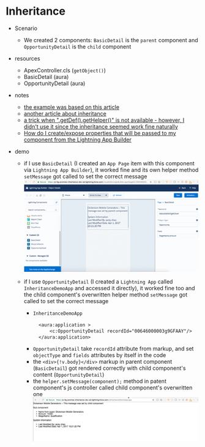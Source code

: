 # Inheritance

* Scenario
  * We created 2 components: `BasicDetail` is the `parent` component and `OpportunityDetail` is the `child` component

* resources
  * ApexController.cls (`getObject()`)
  * BasicDetail (aura)
  * OpportunityDetail (aura)

* notes
  * [the example was based on this article](http://peterknolle.com/lightning-component-inheritance/)
  * [another article about inheritance](http://bobbuzzard.blogspot.com/2016/03/lightning-components-it-inheritance-jim.html)
  * [a trick when ".getDef().getHelper()" is not available - however, I didn't use it since the inheritance seemed work fine naturally](http://salesforce.stackexchange.com/questions/128895/lightning-component-locker-service-issue/128978)
  * [How do I create/expose properties that will be passed to my component from the Lightning App Builder](http://salesforce.stackexchange.com/questions/93897/how-do-i-create-expose-properties-that-will-be-passed-to-my-component-from-the-l)

* demo
  * if I use `BasicDetail` (I created an `App Page` item with this component via `Lightning App Builder`), it worked fine and its own helper method `setMessage` got called to set the correct message
    ![1.gif](/screenshots/inheritance/1.gif)

  * if I use `OpportunityDetail` (I created a `Lightning App` called `InheritanceDemoApp` and accessed it directly), it worked fine too and the child component's overwritten helper method `setMessage` got called to set the correct message
    * `InheritanceDemoApp`
      ```
        <aura:application >
            <c:OpportunityDetail recordId="00646000003g9GFAAY"/>
        </aura:application>
      ```
    * `OpportunityDetail` take `recordId` attribute from markup, and set `objectType` and `fields` attributes by itself in the code
    * the `<div>{!v.body}</div>` markup in parent component (`BasicDetail`) got rendered correctly with child component's content (`OpportunityDetail`)
    * the `helper.setMessage(component);` method in patent component's js controller called child component's overwritten one
      ![2.gif](/screenshots/inheritance/2.gif)

